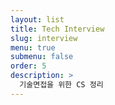 ```yaml
---
layout: list
title: Tech Interview
slug: interview
menu: true
submenu: false
order: 5
description: >
  기술면접을 위한 CS 정리
---
```

